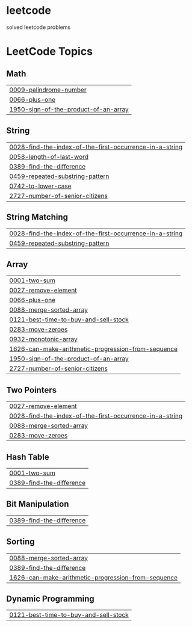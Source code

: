 # leetcode
solved leetcode problems

<!---LeetCode Topics Start-->
# LeetCode Topics
## Math
|  |
| ------- |
| [0009-palindrome-number](https://github.com/bishtakshit21/leetcode/tree/master/0009-palindrome-number) |
| [0066-plus-one](https://github.com/bishtakshit21/leetcode/tree/master/0066-plus-one) |
| [1950-sign-of-the-product-of-an-array](https://github.com/bishtakshit21/leetcode/tree/master/1950-sign-of-the-product-of-an-array) |
## String
|  |
| ------- |
| [0028-find-the-index-of-the-first-occurrence-in-a-string](https://github.com/bishtakshit21/leetcode/tree/master/0028-find-the-index-of-the-first-occurrence-in-a-string) |
| [0058-length-of-last-word](https://github.com/bishtakshit21/leetcode/tree/master/0058-length-of-last-word) |
| [0389-find-the-difference](https://github.com/bishtakshit21/leetcode/tree/master/0389-find-the-difference) |
| [0459-repeated-substring-pattern](https://github.com/bishtakshit21/leetcode/tree/master/0459-repeated-substring-pattern) |
| [0742-to-lower-case](https://github.com/bishtakshit21/leetcode/tree/master/0742-to-lower-case) |
| [2727-number-of-senior-citizens](https://github.com/bishtakshit21/leetcode/tree/master/2727-number-of-senior-citizens) |
## String Matching
|  |
| ------- |
| [0028-find-the-index-of-the-first-occurrence-in-a-string](https://github.com/bishtakshit21/leetcode/tree/master/0028-find-the-index-of-the-first-occurrence-in-a-string) |
| [0459-repeated-substring-pattern](https://github.com/bishtakshit21/leetcode/tree/master/0459-repeated-substring-pattern) |
## Array
|  |
| ------- |
| [0001-two-sum](https://github.com/bishtakshit21/leetcode/tree/master/0001-two-sum) |
| [0027-remove-element](https://github.com/bishtakshit21/leetcode/tree/master/0027-remove-element) |
| [0066-plus-one](https://github.com/bishtakshit21/leetcode/tree/master/0066-plus-one) |
| [0088-merge-sorted-array](https://github.com/bishtakshit21/leetcode/tree/master/0088-merge-sorted-array) |
| [0121-best-time-to-buy-and-sell-stock](https://github.com/bishtakshit21/leetcode/tree/master/0121-best-time-to-buy-and-sell-stock) |
| [0283-move-zeroes](https://github.com/bishtakshit21/leetcode/tree/master/0283-move-zeroes) |
| [0932-monotonic-array](https://github.com/bishtakshit21/leetcode/tree/master/0932-monotonic-array) |
| [1626-can-make-arithmetic-progression-from-sequence](https://github.com/bishtakshit21/leetcode/tree/master/1626-can-make-arithmetic-progression-from-sequence) |
| [1950-sign-of-the-product-of-an-array](https://github.com/bishtakshit21/leetcode/tree/master/1950-sign-of-the-product-of-an-array) |
| [2727-number-of-senior-citizens](https://github.com/bishtakshit21/leetcode/tree/master/2727-number-of-senior-citizens) |
## Two Pointers
|  |
| ------- |
| [0027-remove-element](https://github.com/bishtakshit21/leetcode/tree/master/0027-remove-element) |
| [0028-find-the-index-of-the-first-occurrence-in-a-string](https://github.com/bishtakshit21/leetcode/tree/master/0028-find-the-index-of-the-first-occurrence-in-a-string) |
| [0088-merge-sorted-array](https://github.com/bishtakshit21/leetcode/tree/master/0088-merge-sorted-array) |
| [0283-move-zeroes](https://github.com/bishtakshit21/leetcode/tree/master/0283-move-zeroes) |
## Hash Table
|  |
| ------- |
| [0001-two-sum](https://github.com/bishtakshit21/leetcode/tree/master/0001-two-sum) |
| [0389-find-the-difference](https://github.com/bishtakshit21/leetcode/tree/master/0389-find-the-difference) |
## Bit Manipulation
|  |
| ------- |
| [0389-find-the-difference](https://github.com/bishtakshit21/leetcode/tree/master/0389-find-the-difference) |
## Sorting
|  |
| ------- |
| [0088-merge-sorted-array](https://github.com/bishtakshit21/leetcode/tree/master/0088-merge-sorted-array) |
| [0389-find-the-difference](https://github.com/bishtakshit21/leetcode/tree/master/0389-find-the-difference) |
| [1626-can-make-arithmetic-progression-from-sequence](https://github.com/bishtakshit21/leetcode/tree/master/1626-can-make-arithmetic-progression-from-sequence) |
## Dynamic Programming
|  |
| ------- |
| [0121-best-time-to-buy-and-sell-stock](https://github.com/bishtakshit21/leetcode/tree/master/0121-best-time-to-buy-and-sell-stock) |
<!---LeetCode Topics End-->